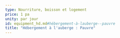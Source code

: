 ```yaml
---
type: Nourriture, boisson et logement
price: 1 pa
unity: par jour
id: equipment_hd.md#hébergement-à-lauberge--pauvre
title: "Hébergement à l'auberge : Pauvre"
---
```


